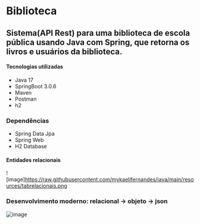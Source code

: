 # Biblioteca
## Sistema(API Rest) para uma biblioteca de escola pública usando Java com Spring, que retorna os livros e usuários da biblioteca.

#### Tecnologias utilizadas
- Java 17
- SpringBoot 3.0.6
- Maven
- Postman 
- h2 
 
 ### Dependências
  - Spring Data Jpa 
  - Spring Web
  - H2 Database 

#### Entidades relacionais

![image]https://raw.githubusercontent.com/mykaelifernandes/java/main/resources/tabrelacionais.png

### Desenvolvimento moderno: relacional -> objeto -> json

![image](https://imgur.com/olTCfTF.png)

